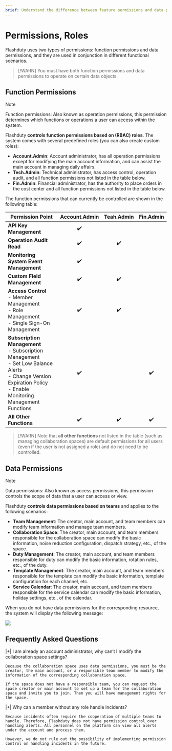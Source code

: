 ```yaml
---
brief: Understand the difference between feature permissions and data permissions
---
```


# Permissions, Roles

Flashduty uses two types of permissions: function permissions and data permissions, and they are used in conjunction in different functional scenarios.

> [!WARN]
> You must have both function permissions and data permissions to operate on certain data objects.

## Function Permissions
> [!NOTE]
> Function permissions: Also known as operation permissions, this permission determines which functions or operations a user can access within the system.

Flashduty **controls function permissions based on (RBAC) roles**. The system comes with several predefined roles (you can also create custom roles):

- **Account.Admin**: Account administrator, has all operation permissions except for modifying the main account information, and can assist the main account in managing daily affairs.
- **Tech.Admin**: Technical administrator, has access control, operation audit, and all function permissions not listed in the table below.
- **Fin.Admin**: Financial administrator, has the authority to place orders in the cost center and all function permissions not listed in the table below.

The function permissions that can currently be controlled are shown in the following table:

| Permission Point | Account.Admin | Teah.Admin | Fin.Admin |
| ------------ | :--------: | :--------:  | :--------: |
| **API Key Management**    | ✔️       |            |            |
| **Operation Audit Read**     | ✔️ | ✔️ |  |
| **Monitoring System Event Management**    | ✔️ |  |  |
| **Custom Field Management**    | ✔️ | ✔️ |  |
| **Access Control** <br> - Member Management<br> - Role Management<br> - Single Sign-On Management     | ✔️ | ✔️ |  |
| **Subscription Management** <br> - Subscription Management<br> - Set Low Balance Alerts<br> - Change Version Expiration Policy<br> - Enable Monitoring Management Functions    | ✔️ |  | ✔️ |
| **All Other Functions** | ✔️ | ✔️ | ✔️ |

> [!WARN]
> Note that **all other functions** not listed in the table (such as managing collaboration spaces) are default permissions for all users (even if the user is not assigned a role) and do not need to be controlled.

## Data Permissions
> [!NOTE]
> Data permissions: Also known as access permissions, this permission controls the scope of data that a user can access or view.

Flashduty **controls data permissions based on teams** and applies to the following scenarios:

- **Team Management**: The creator, main account, and team members can modify team information and manage team members.
- **Collaboration Space**: The creator, main account, and team members responsible for the collaboration space can modify the basic information, noise reduction configuration, dispatch strategy, etc., of the space.
- **Duty Management**: The creator, main account, and team members responsible for duty can modify the basic information, rotation rules, etc., of the duty.
- **Template Management**: The creator, main account, and team members responsible for the template can modify the basic information, template configuration for each channel, etc.
- **Service Calendar**: The creator, main account, and team members responsible for the service calendar can modify the basic information, holiday settings, etc., of the calendar.

When you do not have data permissions for the corresponding resource, the system will display the following message:

![](https://fcdoc.github.io/img/zh/flashduty/feature/permission/1.avif)

## Frequently Asked Questions

|+| I am already an account administrator, why can’t I modify the collaboration space settings?

    Because the collaboration space uses data permissions, you must be the creator, the main account, or a responsible team member to modify the information of the corresponding collaboration space.

    If the space does not have a responsible team, you can request the space creator or main account to set up a team for the collaboration space and invite you to join. Then you will have management rights for the space.

|+| Why can a member without any role handle incidents?

    Because incidents often require the cooperation of multiple teams to handle. Therefore, Flashduty does not have permission control over handling alerts. All personnel on the platform can view all alerts under the account and process them.

    However, we do not rule out the possibility of implementing permission control on handling incidents in the future.